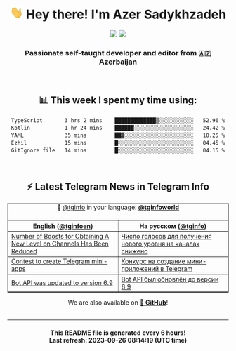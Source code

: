 <div align="center">
	<div>
		<h1>
      <img src="./assets/hi.gif" width="30px"> Hey there! I'm Azer Sadykhzadeh
    </h1>
    <img height="18" src="https://komarev.com/ghpvc/?username=sadykhzadeh&label=Views&color=2081c1&style=flat-square" />
		<a href="https://wakatime.com/Azer"> <img height="18" src="https://wakatime.com/badge/user/f80ae27a-c328-426f-a381-bc84136e2dd6.svg" /> </a>
    <h3>
      Passionate self-taught developer and editor from 🇦🇿 Azerbaijan
    </h3>
  </div>
  <br>

<h2>📊 This week I spent my time using:</h2>

<!--START_SECTION:waka-->

```txt
TypeScript       3 hrs 2 mins    █████████████▒░░░░░░░░░░░   52.96 %
Kotlin           1 hr 24 mins    ██████░░░░░░░░░░░░░░░░░░░   24.42 %
YAML             35 mins         ██▓░░░░░░░░░░░░░░░░░░░░░░   10.25 %
Ezhil            15 mins         █░░░░░░░░░░░░░░░░░░░░░░░░   04.45 %
GitIgnore file   14 mins         █░░░░░░░░░░░░░░░░░░░░░░░░   04.15 %
```

<!--END_SECTION:waka-->

<br>

<h2>⚡️ Latest Telegram News in Telegram Info</h2>
  <table border>
		<tr>
			<th width="50%">English (<a href="https://t.me/tginfoen">@tginfoen</a>)</th>
			<th>На русском (<a href="https://t.me/tginfo">@tginfo</a>)</th>
		</tr>
		<caption>🚩 <a href="https://t.me/tginfo">@tginfo</a> in your language: <a href="https://t.me/tginfoworld"><b>@tginfoworld</b></a><caption/>
  <tr><td><a href="https://t.me/tginfoen/1737">Number of Boosts for Obtaining A New Level on Channels Has Been Reduced</a></td>
    <td><a href="https://t.me/tginfo/3782">Число голосов для получения нового уровня на каналах снижено</a></td></tr><tr><td><a href="https://t.me/tginfoen/1736">Contest to create Telegram mini-apps</a></td>
    <td><a href="https://t.me/tginfo/3781">Конкурс на создание мини-приложений в Telegram</a></td></tr><tr><td><a href="https://t.me/tginfoen/1735">Bot API was updated to version 6.9</a></td>
    <td><a href="https://t.me/tginfo/3780">Bot API был обновлён до версии 6.9</a></td></tr>
</table>
We are also available on <a href="https://github.com/tginfo"><b>🐙 GitHub</b></a>!
</div>

<br>
<hr>
<h4 align="center">This README file is generated <b>every 6 hours</b>!</br>Last refresh: <b>2023-09-26 08:14:19 (UTC time)</b></h4>
